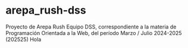 # arepa_rush-dss
Proyecto de Arepa Rush Equipo DSS, correspondiente a la materia de Programación Orientada a la Web, del período Marzo / Julio 2024-2025 (202525)
Hola